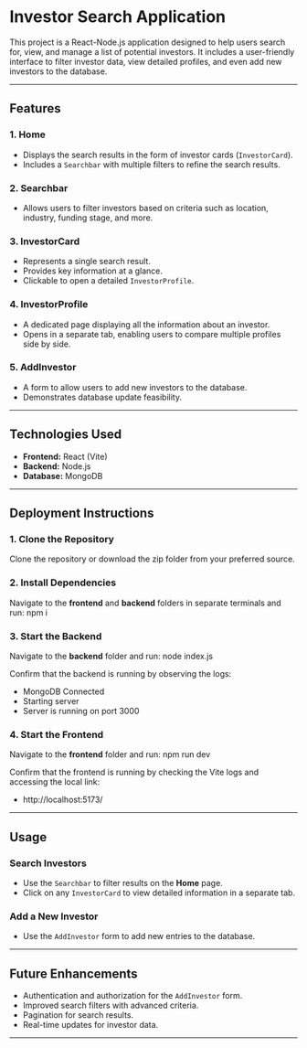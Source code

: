 # Investor Search Application

This project is a React-Node.js application designed to help users search for, view, and manage a list of potential investors. It includes a user-friendly interface to filter investor data, view detailed profiles, and even add new investors to the database.

---

## Features

### 1. Home
- Displays the search results in the form of investor cards (`InvestorCard`).
- Includes a `Searchbar` with multiple filters to refine the search results.

### 2. Searchbar
- Allows users to filter investors based on criteria such as location, industry, funding stage, and more.

### 3. InvestorCard
- Represents a single search result.
- Provides key information at a glance.
- Clickable to open a detailed `InvestorProfile`.

### 4. InvestorProfile
- A dedicated page displaying all the information about an investor.
- Opens in a separate tab, enabling users to compare multiple profiles side by side.

### 5. AddInvestor
- A form to allow users to add new investors to the database.
- Demonstrates database update feasibility.

---

## Technologies Used

- **Frontend:** React (Vite)
- **Backend:** Node.js
- **Database:** MongoDB

---


## Deployment Instructions

### 1. Clone the Repository
Clone the repository or download the zip folder from your preferred source.

### 2. Install Dependencies
Navigate to the **frontend** and **backend** folders in separate terminals and run:
npm i

### 3. Start the Backend
Navigate to the **backend** folder and run:
node index.js

Confirm that the backend is running by observing the logs:
- MongoDB Connected
- Starting server
- Server is running on port 3000

### 4. Start the Frontend
Navigate to the **frontend** folder and run:
npm run dev

Confirm that the frontend is running by checking the Vite logs and accessing the local link:
- http://localhost:5173/

---

## Usage

### Search Investors
- Use the `Searchbar` to filter results on the **Home** page.
- Click on any `InvestorCard` to view detailed information in a separate tab.

### Add a New Investor
- Use the `AddInvestor` form to add new entries to the database.

---

## Future Enhancements

- Authentication and authorization for the `AddInvestor` form.
- Improved search filters with advanced criteria.
- Pagination for search results.
- Real-time updates for investor data.

---

